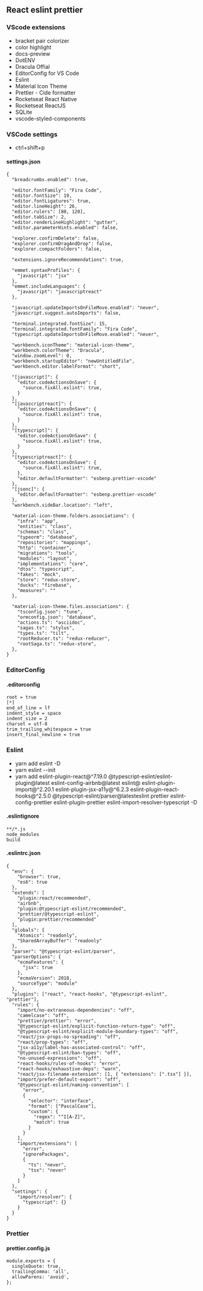 ## React eslint prettier

### VScode extensions
  - bracket pair colorizer
  - color highlight
  - docs-preview
  - DotENV
  - Dracula Offial
  - EditorConfig for VS Code
  - Eslint
  - Material Icon Theme
  - Prettier - Cide formatter
  - Rocketseat React Native
  - Rocketseat ReactJS
  - SQLite
  - vscode-styled-components

### VSCode settings
  - ctrl+shift+p 
  #### settings.json

    {
      "breadcrumbs.enabled": true,

      "editor.fontFamily": "Fira Code",
      "editor.fontSize": 19,
      "editor.fontLigatures": true,
      "editor.lineHeight": 26,
      "editor.rulers": [80, 120],
      "editor.tabSize": 2,
      "editor.renderLineHighlight": "gutter",
      "editor.parameterHints.enabled": false,
      
      "explorer.confirmDelete": false,
      "explorer.confirmDragAndDrop": false,
      "explorer.compactFolders": false,
      
      "extensions.ignoreRecommendations": true,

      "emmet.syntaxProfiles": {
        "javascript": "jsx"
      },
      "emmet.includeLanguages": {
        "javascript": "javascriptreact"
      },

      "javascript.updateImportsOnFileMove.enabled": "never",
      "javascript.suggest.autoImports": false,
      
      "terminal.integrated.fontSize": 15,
      "terminal.integrated.fontFamily": "Fira Code",
      "typescript.updateImportsOnFileMove.enabled": "never",

      "workbench.iconTheme": "material-icon-theme",
      "workbench.colorTheme": "Dracula",
      "window.zoomLevel": 0,
      "workbench.startupEditor": "newUntitledFile",
      "workbench.editor.labelFormat": "short",

      "[javascript]": {
        "editor.codeActionsOnSave": {
          "source.fixAll.eslint": true,
        }
      },
      "[javascriptreact]": {
        "editor.codeActionsOnSave": {
          "source.fixAll.eslint": true,
        }
      },
      "[typescript]": {
        "editor.codeActionsOnSave": {
          "source.fixAll.eslint": true,
        }
      },
      "[typescriptreact]": {
        "editor.codeActionsOnSave": {
          "source.fixAll.eslint": true,
        },
        "editor.defaultFormatter": "esbenp.prettier-vscode"
      },
      "[jsonc]": {
        "editor.defaultFormatter": "esbenp.prettier-vscode"
      },
      "workbench.sideBar.location": "left",

      "material-icon-theme.folders.associations": {
        "infra": "app",
        "entities": "class",
        "schemas": "class",
        "typeorm": "database",
        "repositories": "mappings",
        "http": "container",
        "migrations": "tools",
        "modules": "layout",
        "implementations": "core",
        "dtos": "typescript",
        "fakes": "mock",
        "store": "redux-store",
        "ducks": "firebase",
        "measures": ""
      },

      "material-icon-theme.files.associations": {
        "tsconfig.json": "tune",
        "ormconfig.json": "database",
        "actions.ts": "asciidoc",
        "sagas.ts": "stylus",
        "types.ts": "tilt",
        "rootReducer.ts": "redux-reducer",
        "rootSaga.ts": "redux-store",
      },
    }

### EditorConfig
  #### .editorconfig

    root = true
    [*]
    end_of_line = lf
    indent_style = space
    indent_size = 2
    charset = utf-8
    trim_trailing_whitespace = true
    insert_final_newline = true

### Eslint
  - yarn add eslint -D
  - yarn eslint --init
  - yarn add eslint-plugin-react@^7.19.0 @typescript-eslint/eslint-plugin@latest eslint-config-airbnb@latest eslint@ eslint-plugin-import@^2.20.1 eslint-plugin-jsx-a11y@^6.2.3 eslint-plugin-react-hooks@^2.5.0 @typescript-eslint/parser@latesteslint prettier eslint-config-prettier eslint-plugin-prettier eslint-import-resolver-typescript -D  

  #### .eslintignore

    **/*.js
    node_modules
    build

  #### .eslintrc.json

    {
      "env": {
        "browser": true,
        "es6": true
      },
      "extends": [
        "plugin:react/recommended",
        "airbnb",
        "plugin:@typescript-eslint/recommended",
        "prettier/@typescript-eslint",
        "plugin:prettier/recommended"
      ],
      "globals": {
        "Atomics": "readonly",
        "SharedArrayBuffer": "readonly"
      },
      "parser": "@typescript-eslint/parser",
      "parserOptions": {
        "ecmaFeatures": {
          "jsx": true
        },
        "ecmaVersion": 2018,
        "sourceType": "module"
      },
      "plugins": ["react", "react-hooks", "@typescript-eslint", "prettier"],
      "rules": {
        "import/no-extraneous-dependencies": "off",
        "camelcase": "off",
        "prettier/prettier": "error",
        "@typescript-eslint/explicit-function-return-type": "off",
        "@typescript-eslint/explicit-module-boundary-types": "off",
        "react/jsx-props-no-spreading": "off",
        "react/prop-types": "off",
        "jsx-a11y/label-has-associated-control": "off",
        "@typescript-eslint/ban-types": "off",
        "no-unused-expressions": "off",
        "react-hooks/rules-of-hooks": "error",
        "react-hooks/exhaustive-deps": "warn",
        "react/jsx-filename-extension": [1, { "extensions": [".tsx"] }],
        "import/prefer-default-export": "off",
        "@typescript-eslint/naming-convention": [
          "error",
          {
            "selector": "interface",
            "format": ["PascalCase"],
            "custom": {
              "regex": "^I[A-Z]",
              "match": true
            }
          }
        ],
        "import/extensions": [
          "error",
          "ignorePackages",
          {
            "ts": "never",
            "tsx": "never"
          }
        ]
      },
      "settings": {
        "import/resolver": {
          "typescript": {}
        }
      }
    }

### Prettier
  #### prettier.config.js

    module.exports = {
      singleQuote: true,
      trailingComma: 'all',
      allowParens: 'avoid',
    };
